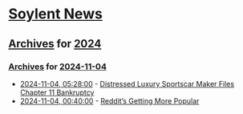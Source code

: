 # [Soylent News](../../../README.md)

## [Archives](../../index.md) for [2024](../index.md)

### [Archives](../../index.md) for [2024-11-04](index.md)

* [2024-11-04, 05:28:00](https://soylentnews.org/article.pl?sid=24/11/03/0119209&from=rss) - [Distressed Luxury Sportscar Maker Files Chapter 11 Bankruptcy](https://soylentnews.org/article.pl?sid=24/11/03/0119209&from=rss)
* [2024-11-04, 00:40:00](https://soylentnews.org/article.pl?sid=24/11/01/2052252&from=rss) - [Reddit’s Getting More Popular](https://soylentnews.org/article.pl?sid=24/11/01/2052252&from=rss)
